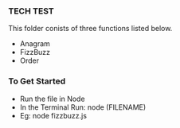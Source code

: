 ### TECH TEST

This folder conists of three functions listed below.

- Anagram
- FizzBuzz
- Order

### To Get Started

- Run the file in Node 
- In the Terminal Run: node (FILENAME)
- Eg: node fizzbuzz.js

#### 
